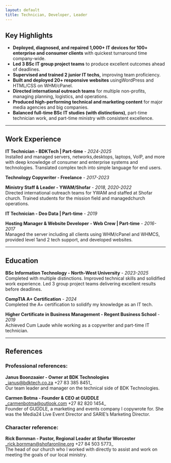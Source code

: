 ```yaml
---
layout: default
title: Technician, Developer, Leader
---
```


## Key Highlights

* **Deployed, diagnosed, and repaired 1,000+ IT devices for 100+ enterprise and consumer clients** with quickest turnaround time company-wide.
* **Led 3 BSc IT group project teams** to produce excellent outcomes ahead of deadlines.
* **Supervised and trained 2 junior IT techs,** improving team proficiency.
* **Built and deployed 20+ responsive websites** usingWordPress and HTML/CSS on WHM/cPanel.
* **Directed international outreach teams** for multiple non-profits, managing planning, logistics, and operations.
* **Produced high-performing technical and marketing content** for major media agencies and big companies.
* **Balanced full-time BSc IT studies (with distinctions)**, part-time technician work, and part-time ministry with consistent excellence.

* * *

## Work Experience

**IT Technician - BDKTech \| Part-time** - _2024-2025_  
Installed and managed servers, networks,desktops, laptops, VoIP, and more with deep knowledge of consumer and enterprise systems and technologies. Translated complex tech into simple language for end users.

**Technology Copywriter - Freelance** - _2017-2023_  

**Ministry Staff & Leader - YWAM/Shofar** - _2018, 2020-2022_  
Directed international outreach teams for YWAM and staffed at Shofar church. Trained students for the mission field and managedchurch operations.

**IT Technician - Deo Data \| Part-time** - _2019_  

**Hosting Manager & Website Developer - Web Crew | Part-time** - _2016-2017_  
Managed the server including all clients using WHM/cPanel and WHMCS, provided level 1and 2 tech support, and developed websites.

* * *

## Education

**BSc Information Technology - North-West University** - _2023-2025_  
Completed with multiple distinctions. Improved technical skills and solidified work experience. Led 3 group project teams delivering excellent results before deadlines.

**CompTIA A+ Certification** - _2024_  
Completed the A+ certification to solidify my knowledge as an IT tech.

**Higher Certificate in Business Management - Regent Business School** - _2019_  
Achieved Cum Laude while working as a copywriter and part-time IT technician.

* * *

## References

### Professional references:
**Janus Boonzaaier - Owner at BDK Technologies**  
_janus@bdktech.co.za +27 83 385 8451_  
Our team leader and manager on the technical side of BDK Technologies.

**Carmen Botma - Founder & CEO at GUDDLE**  
_carmenbotma@outlook.com +27 82 820 1454_  
Founder of GUDDLE, a marketing and events company I copywrote for. She was the Media24 Live Event Director and SARIE’s Marketing Director.

### Character reference:
**Rick Bornman - Pastor, Regional Leader at Shofar Worcester**  
_rick.bornman@shofaronline.org +27 84 503 5773_  
The head of our church who I worked with directly to assist and work on meeting the goals of our local ministry.